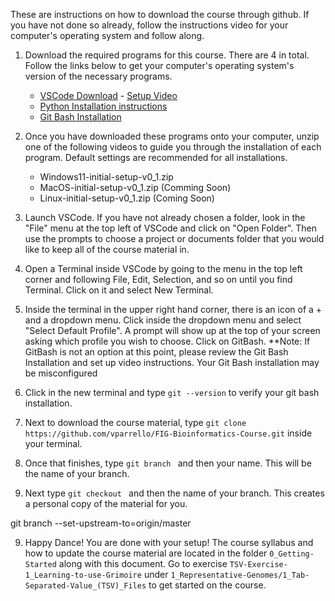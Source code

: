 These are instructions on how to download the course through github. If you have not done so already, follow the instructions video for your computer's operating system and follow along. 

1. Download the required programs for this course. There are 4 in total. Follow the links below to get your computer's operating system's version of the necessary programs.

    * [VSCode Download](https://code.visualstudio.com/download) - [Setup Video](https://code.visualstudio.com/docs/setup/setup-overview)
    * [Python Installation instructions](https://github.com/PackeTsar/Install-Python) 
    * [Git Bash Installation](https://git-scm.com/downloads) 

2. Once you have downloaded these programs onto your computer, unzip one of the following videos to guide you through the installation of each program. Default settings are recommended for all installations.

    * Windows11-initial-setup-v0_1.zip
    * MacOS-initial-setup-v0_1.zip (Comming Soon)
    * Linux-initial-setup-v0_1.zip (Coming Soon)

3. Launch VSCode. If you have not already chosen a folder, look in the "File" menu at the top left of VSCode and click on "Open Folder". Then use the prompts to choose a project or documents folder that you would like to keep all of the course material in.

4. Open a Terminal inside VSCode by going to the menu in the top left corner and following File, Edit, Selection, and so on until you find Terminal. Click on it and select New Terminal.

5. Inside the terminal in the upper right hand corner, there is an icon of a + and a dropdown menu. Click inside the dropdown menu and select "Select Default Profile". A prompt will show up at the top of your screen asking which profile you wish to choose. Click on GitBash.
    **Note: If GitBash is not an option at this point, please review the Git Bash Installation and set up video instructions. Your Git Bash installation may be misconfigured

6. Click in the new terminal and type `git --version` to verify your git bash installation.

7. Next to download the course material, type `git clone https://github.com/vparrello/FIG-Bioinformatics-Course.git` inside your terminal.

8. Once that finishes, type `git branch ` and then your name. This will be the name of your branch.  

9. Next type `git checkout ` and then the name of your branch. This creates a personal copy of the material for you.

git branch --set-upstream-to=origin/master <branch>

9. Happy Dance! You are done with your setup! The course syllabus and how to update the course material are located in the folder `0_Getting-Started` along with this document. Go to exercise `TSV-Exercise-1_Learning-to-use-Grimoire` under `1_Representative-Genomes/1_Tab-Separated-Value_(TSV)_Files` to get started on the course.